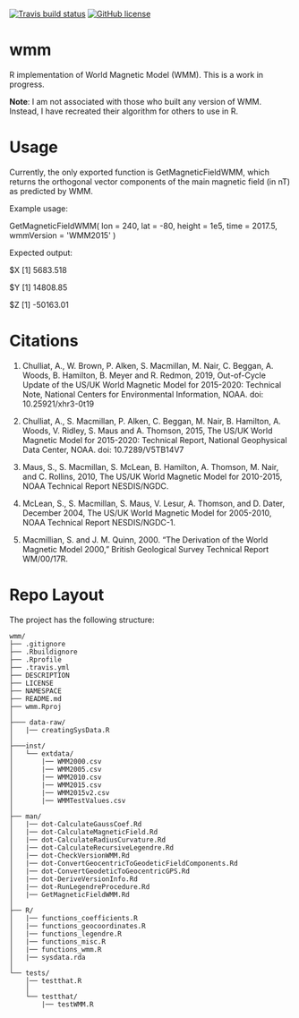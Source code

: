 <!-- badges: start -->
[![Travis build status](https://travis-ci.org/wfrierson/wmm.svg?branch=master)](https://travis-ci.org/wfrierson/wmm)
[![GitHub license](https://img.shields.io/github/license/Naereen/StrapDown.js.svg)](/LICENSE)
<!-- badges: end -->

# wmm
R implementation of World Magnetic Model (WMM). This is a work in progress.

__Note__: I am not associated with those who built any version of WMM. Instead, I have recreated their algorithm for others to use in R.

# Usage

Currently, the only exported function is GetMagneticFieldWMM, which returns the orthogonal vector components of the main magnetic field (in nT) as predicted by WMM.

Example usage: 

GetMagneticFieldWMM(
  lon = 240,
  lat = -80,
  height = 1e5,
  time = 2017.5,
  wmmVersion = 'WMM2015'
)

Expected output:

$X
[1] 5683.518

$Y
[1] 14808.85

$Z
[1] -50163.01

# Citations

1. Chulliat, A., W. Brown, P. Alken, S. Macmillan, M. Nair, C. Beggan, A. Woods,
B. Hamilton, B. Meyer and R. Redmon, 2019, Out-of-Cycle Update of the
US/UK World Magnetic Model for 2015-2020: Technical Note, National
Centers for Environmental Information, NOAA. doi: 10.25921/xhr3-0t19

2. Chulliat, A., S. Macmillan, P. Alken, C. Beggan, M. Nair, B. Hamilton, A.
Woods, V. Ridley, S. Maus and A. Thomson, 2015, The US/UK World
Magnetic Model for 2015-2020: Technical Report, National Geophysical
Data Center, NOAA. doi: 10.7289/V5TB14V7

3. Maus, S., S. Macmillan, S. McLean, B. Hamilton, A. Thomson,
M. Nair, and C. Rollins, 2010, The US/UK World Magnetic Model
for 2010-2015, NOAA Technical Report NESDIS/NGDC.

4. McLean, S., S. Macmillan, S. Maus, V. Lesur, A.
Thomson, and D. Dater, December 2004, The
US/UK World Magnetic Model for 2005-2010,
NOAA Technical Report NESDIS/NGDC-1. 

5. Macmillian, S. and J. M. Quinn, 2000. 
“The Derivation of the World Magnetic Model 2000,” 
British Geological Survey Technical Report WM/00/17R.

# Repo Layout

The project has the following structure:

```
wmm/
├── .gitignore
├── .Rbuildignore
├── .Rprofile
├── .travis.yml
├── DESCRIPTION
├── LICENSE
├── NAMESPACE
├── README.md
├── wmm.Rproj
│   
├─── data-raw/
│   |── creatingSysData.R
│       
├───inst/
│   └── extdata/
│       |── WMM2000.csv
│       |── WMM2005.csv
│       |── WMM2010.csv
│       |── WMM2015.csv
│       |── WMM2015v2.csv
│       |── WMMTestValues.csv
│           
├── man/
│   |── dot-CalculateGaussCoef.Rd
│   |── dot-CalculateMagneticField.Rd
│   |── dot-CalculateRadiusCurvature.Rd
│   |── dot-CalculateRecursiveLegendre.Rd
│   |── dot-CheckVersionWMM.Rd
│   |── dot-ConvertGeocentricToGeodeticFieldComponents.Rd
│   |── dot-ConvertGeodeticToGeocentricGPS.Rd
│   |── dot-DeriveVersionInfo.Rd
│   |── dot-RunLegendreProcedure.Rd
│   |── GetMagneticFieldWMM.Rd
│               
├── R/
│   |── functions_coefficients.R
│   |── functions_geocoordinates.R
│   |── functions_legendre.R
│   |── functions_misc.R
│   |── functions_wmm.R
│   |── sysdata.rda
│       
└── tests/
    │── testthat.R
    │   
    └── testthat/
        |── testWMM.R
```
